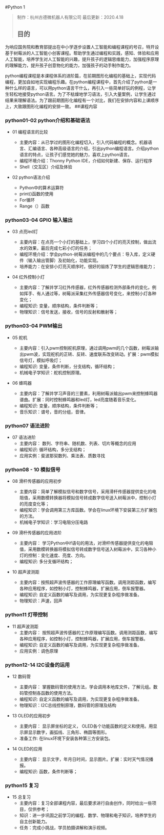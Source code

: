 #Python 1
> 制作：杭州古德微机器人有限公司
> 最后更新：2020.4.18
>## 目的
为响应国务院和教育部提出在中小学逐步设置人工智能和编程课程的号召，特开设基于树莓派的人工智能小创客课程。帮助学生通过编程和实践，感知、体验和应用人工智能，培养学生对人工智能的兴趣，提升孩子的逻辑思维能力，加强程序原理的理解能力，提升孩子创意物化的能力，加强孩子的动手制作能力。

python编程课程是本课程体系的进阶篇，在前期图形化编程的基础上，实现代码编程，更加自如地实现编程乐趣。在python编程课程中，首先介绍了python是一种什么样的语言，可以用python语言干什么，再引入一些简单好玩的例程，让学生轻松地接受python语言。为了不枯燥地学习语法，引入大量案例，让学生通过结果来理解语法。为了跟前期图形化编程有一个对比，我们在安排内容和上课顺序上，大致跟图形化编程的安排一致。
##课程内容
###	python01-02 python介绍和基础语法
- 01 编程语言的比较
    - 主要内容：从已学过的图形化编程切入，引入代码编程的概念。机器语言、汇编语言、各种高级语言的介绍，引出python编程语言。介绍python语言的特点，让孩子们感觉她的魅力，喜欢上python语言。
    - 编程环境介绍：Thonny Python IDE，介绍如何新建、保存、运行程序
    - Shell（交互区）介绍及体验
    
- 02 python语法介绍
    - Python中的算术运算符 
    - print()函数的使用
    - For循环
    - Range（）函数
    
###	python03-04 GPIO 输入输出
    
- 03 点亮led灯
    - 主要内容：在点亮一个小灯的基础上，学习四个小灯的亮灭控制，做出流水的效果，最后完成七彩小灯的任务；
    - 编程环境介绍：学会python-树莓派编程中的几个要点：导入库，定义硬件（输入输出管脚）及初始化，功能实现。
    - 培养能力：在安排小灯亮灭顺序时，很好的锻炼了学生的逻辑思维能力；
    
- 04 红外控制小灯
    - 主要内容：了解并学习红外传感器，红外传感器检测外部条件的变化，例如挥手、有人通过等，树莓派采集红外传感器信号变化，来控制小灯各种变化； 
    - 编程知识: 变量，顺序结构，条件判断等；
    - 物理知识：信号发送，接收，信号的反射和散射等；

###	python03-04 PWM输出
- 05 舵机
    - 主要内容：引入pwm控制舵机原理，通过调用pwm的几个函数，树莓派输出pwm波，实现舵机的正转、反转、速度联系改变转动。扩展：pwm模拟信号灯，模拟呼吸灯；
    - 编程知识: 变量，条件判断，分支结构，循环结构；
    - 机械电子学知识：舵机控制原理。
    
- 06 蜂鸣器
    - 主要内容：了解并学习声音的三要素，利用树莓派输出pwm来控制蜂鸣器谱曲。扩展：同时控制蜂鸣器和led灯，led亮度随着音乐变化。
    - 编程知识: 变量，顺序结构，条件判断等；
    - 音乐知识：谱号，音的分组，音律。


###	python07 语法进阶

- 07 语法进阶
    - 主要内容： 数列、字符串、随机数、列表、切片等概念的应用
    - 编程知识: 循环结构，多分支结构；
    - 应用实例：斐波那契数列、乘法表、质数寻找

###	python08 - 10 模拟信号

- 08 滑杆传感器的应用初步
    - 主要内容：简单了解模拟信号和数字信号，采用滑杆传感器提供变化的电阻值，采用数模转换器将模拟信号转成数字信号送入树莓派中，控制小灯的亮度变化等；
    - 编程知识：学会调用第三方库函数。学会在linux环境下安装第三方扩展包的方法。
    - 机械电子学知识：学习电阻分压电路

- 09 滑杆传感器的应用进阶
    - 主要内容： 学习Python中if语句的用法，对滑杆传感器提供变化的电阻值，采用数模转换器将模拟信号转成数字信号送入树莓派中，实习各种小灯的控制：变化速度、亮度、方向。
    - 编程知识: 多分支循环结构；

- 10 超声波测距
    - 主要内容：按照超声波传感器的工作原理编写函数。调用测距函数，编写各种应用程序，如控制小灯，控制蜂鸣器，扩展应用，倒车报警器。
    - 编程知识: 自定义函数的编写及调用，为实现更复杂程序做准备。
    - 物理知识：声速，回声

###	python11 灯带控制
- 11 超声波测距
    - 主要内容： 按照超声波传感器的工作原理编写函数。调用测距函数，编写各种应用程序，如控制小灯，控制蜂鸣器，扩展应用，倒车报警器。
    - 编程知识: 自定义函数的编写及调用，为实现更复杂程序做准备。
    - 应用实例：调色原理
    
 ###	python12-14 I2C设备的运用
 - 12 数码管
     - 主要内容： 掌握数码管的使用方法，学会调用本地库文件，了解元组。数码管控制各函数的使用方法。
     - 编程知识: 自定义函数的编写及调用，为实现更复杂程序做准备。
     - 物理知识：I2C总线控制原理，数码管的原理及结构
 
 - 13 OLED的应用初步
     - 主要内容： 显示屏坐标的定义，	OLED各个功能函数的定义和使用。用显示屏显示数字，画弧线、三角形、椭圆等图形。
     - 准备工作: 在linux环境下安装各种第三方安装包。
     
 - 14 OLED的应用
     - 主要内容： 显示文字，年月日时间，显示图片。扩展：实时天气情况播报。
     - 编程知识: 函数，条件判断等；

    
###	python15 复习
    
- 15 总复习
    - 主要内容：复习全部课程内容，最后要求进行自由创作，同时给出一些项目，仅供参考；
    - 知识：进一步巩固之前学习的编程、数学、物理和电子知识，培养学生的自主创新能力。
    - 任务：完成小挑战，学员拍摄讲解和演示视频。